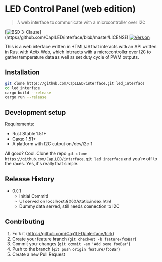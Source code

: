 # LED Control Panel (web edition)
> A web interface to communicate with a microcontroller over I2C


[![BSD 3-Clause](https://img.shields.io/apm/l/atomic-design-ui.svg?)](https://github.com/Cap1LED/interface/blob/master/LICENSE)
[![Version](https://img.shields.io/badge/rustc-1.46+-ab6000.svg)](https://blog.rust-lang.org/2020/08/27/Rust-1.46.0.html)

This is a web interface written in HTML/JS that interacts with an API written in Rust with Actix Web, which interacts with a microcontroller over I2C to gather temperature data as well as set duty cycle of PWM outputs.


## Installation

```sh
git clone https://github.com/Cap1LED/interface.git led_interface
cd led_interface
cargo build --release
cargo run --release
```

## Development setup

Requirements:
* Rust Stable 1.51+
* Cargo 1.51+
* A platform with I2C output on /dev/i2c-1

All good? Cool. Clone the repo `git clone https://github.com/Cap1LED/interface.git led_interface` and you're off to the races. Yes, it's really that simple.

## Release History

* 0.0.1
    * Initial Commit!
    * UI served on localhost:8000/static/index.html
    * Dummy data served, still needs connection to I2C


## Contributing

1. Fork it (<https://github.com/Cap1LED/interface/fork>)
2. Create your feature branch (`git checkout -b feature/fooBar`)
3. Commit your changes (`git commit -am 'Add some fooBar'`)
4. Push to the branch (`git push origin feature/fooBar`)
5. Create a new Pull Request
